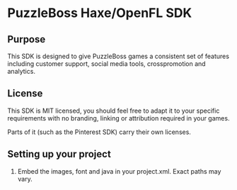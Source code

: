 # PuzzleBoss Haxe/OpenFL SDK

## Purpose

This SDK is designed to give PuzzleBoss games a consistent set of features
including customer support, social media tools, crosspromotion and analytics.

## License
This SDK is MIT licensed, you should feel free to adapt it to your specific
requirements with no branding, linking or attribution required in your games.

Parts of it (such as the Pinterest SDK) carry their own licenses.

## Setting up your project

1.  Embed the images, font and java in your project.xml.  Exact paths may vary.

	<java path="java/pinit-sdk-1.0.jar" if="android" />
	<template path="java/Social.java" rename="src/com/puzzleboss/core/Social.java" if="android" />
	<template path="java/Support.java" rename="src/com/puzzleboss/core/Support.java" if="android" />
	<template path="java/NookStore.java" rename="src/com/puzzleboss/core/NookStore.java" if="android" />
	<template path="java/Path.java" rename="src/com/puzzleboss/core/Path.java" if="android" />
	<template path="java/ExitApp.java" rename="src/com/puzzleboss/core/ExitApp.java" if="android" />
	<assets path="images" rename="images" type="image" if="android" />
	<assets path="fonts" rename="fonts" include="DroidSansBold.ttf" if="android" />
	<haxelib name="haxe-ga" if="android" />
	<haxelib name="actuate" if="android" />

2.  In your [AndroidManifest.xml](http://labe.me/en/blog/posts/2013-06-28-OpenFL-AndroidManifest.xml-and-greater-Android-SDK-version.html#.Uovh58SfhKc) you need to include these permissions:

	<uses-permission android:name="android.permission.INTERNET" />
	<uses-permission android:name="android.permission.STORAGE" />
	<uses-permission android:name="android.permission.ACCESS_NETWORK_STATE" />
	<uses-permission android:name="android.permission.WRITE_EXTERNAL_STORAGE" />

3.  Enter your game information in the Settings.hx file, this information is used in the analytics requests.

4.  Create a 'share' image for your game when it is shared on eg Pinterest and upload it somewhere

5.  Initialize classes if necessary

	CrossPromotion.intialize();
	Images.initialize();
	Analytics.initialize();

## Analytics
You will need to install "haxe-ga" which is Google Analytics via `haxelib install haxe-ga`.  To log
anything you wish to know you call `Analytics.track` with whatever information starting with a '/'.

	Analytics.track(action);

The path will prepend information from your Settings.hx file in the format:

	*action*/Settings.TYPE/Settings.PACKAGE/Settings.VENDOR/Settings.VERSION

## App exiting

	AppExit.enable(); // listen for back press
	AppExit.disable(); // stop listening
	AppExit.exit(); // exit yourself

## App links
When you are linking to an app the AppLink class will help ensure the right structure is
used to open the appstore and record the event in the Analytics.

To open your game in the appstore:

	AppLink.open();

To open any game in the appstore:

	AppLink.open("the_package_name");

To open any game in the appstore including the NOOK store:

	AppLink.open("the_package_name", "the_ean");

## Rating prompt
The rating prompt provides players with a dialogue asking them to rate the game.  It is best
used after a positive moment like a win where there is a natural pause + good will.  To
activate the prompt just call something like:

	if(wins == 1) {
		if(Rating.prompt(parent_display_object)) {
			// we have a prompt now
		} else {
			// continue doing something else
		}
	}

Rating.prompt returns false if it is unable to attach the prompt, eg the player has said 'never'
or already rated the game.

## Social media
The SocialButtons.hx provides methods for you to easily allow sharing on Facebook, Twitter,
Pinterest, Google Plus and by email.

We provide the graphics and methods you can use to open the social media sites, you will need
to decide where and how to integrate in your game.

To open a social media url, as with the AppLink, you can default to your own game with no parameters
or specify a game.

	SocialButtons.twitter(pkg);
	SocialButtons.facebook(pkg, name);
	SocialButtons.pinterest(pkg, name);
	SocialButtons.email(pkg, name);
	socialButtons.googleplus(pkg);

We have included assets and an IconButton class that can help you create these:

	addChild(new IconButton("facebook", openFacebook);

	private function openFacebook(e:Event):Void {
		SocialButtons.facebook();
	}

## Support
The support screen allows customers to email PuzzleBoss with some device information included which
is helpful debugging different store versions and tablets.

To create the support screen you need a button with text like 'Help & support' and when it is clicked
create a `new Support(my_close_method);` and add it to your display.

Your close method takes one parameter, an Event, and will need to remove the support and then do whatever
follows in your game, eg:

	private function closeSupport(e:Event):Void {
		removeChild(support);
		// then go to the homescreen or whatever
	}

## Cross promotion
The crosspromotion downloads JSON advertisements for games in the puzzleboss catalog.  It can be used in
two ways, via the "More games" which is a full-screen and allows multiple Promotion's to be browsed, or to
create a single Promotion that can be shown at any point like an interstitial ad.

To create a "More games" screen, as with Support, `new MoreGames(my_close_method);`

To create a single Promotion, `Promotion.create(my_close_method);`

If you are going to use your own JSON you will need to modify CrossPromotion.hx to fetch it from your URL,
and the expected format is:

	{
		"amazon": [
				{ "package": "com.hunter_hamster.SnailBob", "imageurl": "http://files2.puzzleboss.com/promotions/snailbob.jpg" }
		],
		"google": [
				{ "package": "com.hunter_hamster.SnailBob", "imageurl": "http://files2.puzzleboss.com/promotions/snailbob.jpg" }
		]
	}
